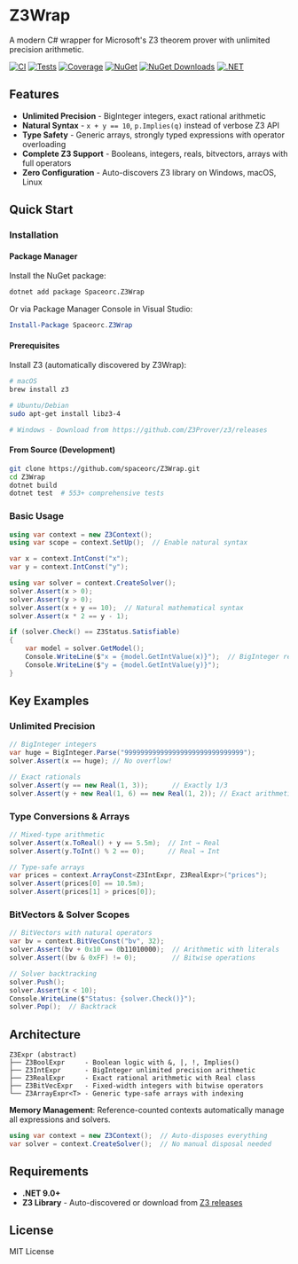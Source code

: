 # Z3Wrap

A modern C# wrapper for Microsoft's Z3 theorem prover with unlimited precision arithmetic.

[![CI](https://github.com/spaceorc/Z3Wrap/workflows/CI/badge.svg)](https://github.com/spaceorc/Z3Wrap/actions)
[![Tests](https://img.shields.io/endpoint?url=https://spaceorc.github.io/Z3Wrap/badges/tests.json)](https://github.com/spaceorc/Z3Wrap/actions)
[![Coverage](https://img.shields.io/endpoint?url=https://spaceorc.github.io/Z3Wrap/badges/coverage.json)](https://github.com/spaceorc/Z3Wrap/actions)
[![NuGet](https://img.shields.io/nuget/v/Spaceorc.Z3Wrap.svg)](https://www.nuget.org/packages/Spaceorc.Z3Wrap/)
[![NuGet Downloads](https://img.shields.io/nuget/dt/Spaceorc.Z3Wrap.svg)](https://www.nuget.org/packages/Spaceorc.Z3Wrap/)
[![.NET](https://img.shields.io/badge/.NET-9.0-blue.svg)]()

## Features

- **Unlimited Precision** - BigInteger integers, exact rational arithmetic
- **Natural Syntax** - `x + y == 10`, `p.Implies(q)` instead of verbose Z3 API
- **Type Safety** - Generic arrays, strongly typed expressions with operator overloading
- **Complete Z3 Support** - Booleans, integers, reals, bitvectors, arrays with full operators
- **Zero Configuration** - Auto-discovers Z3 library on Windows, macOS, Linux

## Quick Start

### Installation

#### Package Manager

Install the NuGet package:

```bash
dotnet add package Spaceorc.Z3Wrap
```

Or via Package Manager Console in Visual Studio:
```powershell
Install-Package Spaceorc.Z3Wrap
```

#### Prerequisites

Install Z3 (automatically discovered by Z3Wrap):

```bash
# macOS
brew install z3

# Ubuntu/Debian
sudo apt-get install libz3-4

# Windows - Download from https://github.com/Z3Prover/z3/releases
```

#### From Source (Development)

```bash
git clone https://github.com/spaceorc/Z3Wrap.git
cd Z3Wrap
dotnet build
dotnet test  # 553+ comprehensive tests
```

### Basic Usage

```csharp
using var context = new Z3Context();
using var scope = context.SetUp();  // Enable natural syntax

var x = context.IntConst("x");
var y = context.IntConst("y");

using var solver = context.CreateSolver();
solver.Assert(x > 0);
solver.Assert(y > 0);
solver.Assert(x + y == 10);  // Natural mathematical syntax
solver.Assert(x * 2 == y - 1);

if (solver.Check() == Z3Status.Satisfiable)
{
    var model = solver.GetModel();
    Console.WriteLine($"x = {model.GetIntValue(x)}");  // BigInteger result
    Console.WriteLine($"y = {model.GetIntValue(y)}");
}
```

## Key Examples

### Unlimited Precision
```csharp
// BigInteger integers
var huge = BigInteger.Parse("999999999999999999999999999999");
solver.Assert(x == huge); // No overflow!

// Exact rationals
solver.Assert(y == new Real(1, 3));      // Exactly 1/3
solver.Assert(y + new Real(1, 6) == new Real(1, 2)); // Exact arithmetic
```

### Type Conversions & Arrays
```csharp
// Mixed-type arithmetic
solver.Assert(x.ToReal() + y == 5.5m);  // Int → Real
solver.Assert(y.ToInt() % 2 == 0);      // Real → Int

// Type-safe arrays
var prices = context.ArrayConst<Z3IntExpr, Z3RealExpr>("prices");
solver.Assert(prices[0] == 10.5m);
solver.Assert(prices[1] > prices[0]);
```

### BitVectors & Solver Scopes
```csharp
// BitVectors with natural operators
var bv = context.BitVecConst("bv", 32);
solver.Assert(bv + 0x10 == 0b11010000);  // Arithmetic with literals
solver.Assert((bv & 0xFF) != 0);         // Bitwise operations

// Solver backtracking
solver.Push();
solver.Assert(x < 10);
Console.WriteLine($"Status: {solver.Check()}");
solver.Pop();  // Backtrack
```

## Architecture

```
Z3Expr (abstract)
├── Z3BoolExpr     - Boolean logic with &, |, !, Implies()
├── Z3IntExpr      - BigInteger unlimited precision arithmetic
├── Z3RealExpr     - Exact rational arithmetic with Real class
├── Z3BitVecExpr   - Fixed-width integers with bitwise operators
└── Z3ArrayExpr<T> - Generic type-safe arrays with indexing
```

**Memory Management**: Reference-counted contexts automatically manage all expressions and solvers.

```csharp
using var context = new Z3Context();  // Auto-disposes everything
var solver = context.CreateSolver();  // No manual disposal needed
```

## Requirements

- **.NET 9.0+**
- **Z3 Library** - Auto-discovered or download from [Z3 releases](https://github.com/Z3Prover/z3/releases)

## License

MIT License